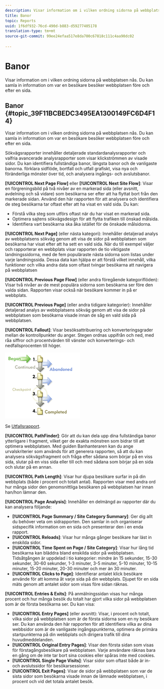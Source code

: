 ```yaml
---
description: Visar information om i vilken ordning sidorna på webbplatsen nås. Du kan samla in information om var en besökare besöker webbplatsen före och efter en sida.
title: Banor
topic: Reports
uuid: 1f6df932-76cd-490d-b883-d59277405178
translation-type: tm+mt
source-git-commit: 99ee24efaa517e8da700c67818c111c4aa90dc02

---
```



# Banor

Visar information om i vilken ordning sidorna på webbplatsen nås. Du kan samla in information om var en besökare besöker webbplatsen före och efter en sida.

## Banor {#topic_39F11BCBEDC3495EA1300149FC6D4F14}

Visar information om i vilken ordning sidorna på webbplatsen nås. Du kan samla in information om var en besökare besöker webbplatsen före och efter en sida.

Sökvägsrapporter innehåller detaljerade standardanalysrapporter och valfria avancerade analysrapporter som visar klickströmmen av visade sidor. Du kan identifiera fullständiga banor, längsta banor och de vanligaste banorna. förklara sidflöde, bortfall och utfall grafiskt, visa nya och föränderliga mönster över tid, och analysera ingångs- och avslutsbanor.

**[!UICONTROL Next Page Flow]** eller **[!UICONTROL Next Site Flow]**: Visar en förgreningsbild på två nivåer av en markerad sida (eller avsnitt, avdelning och så vidare) som besökarna ser efter att ha flyttat bort från den markerade sidan. Använd den här rapporten för att analysera och identifiera de steg besökarna tar oftast efter att ha visat en vald sida. Du kan:

* Förstå vilka steg som utförs oftast när du har visat en markerad sida.
* Optimera sajtens sökvägsdesign för att flytta trafiken till önskad målsida.
* Identifiera vart besökarna ska åka istället för de önskade målsidorna.

**[!UICONTROL Next Page]** (eller nästa kategori): Innehåller detaljerad analys av webbplatsens sökväg genom att visa de sidor på webbplatsen som besökarna har visat efter att ha sett en vald sida. När du till exempel väljer och rapporterar en webbplats visar rapporten de tio viktigaste landningssidorna, med de fem populäraste nästa sidorna som listas under varje landningssida. Dessa data kan hjälpa er att förstå vilket innehåll, vilka funktioner och vilka andra data som oftast tvingar besökarna att navigera på webbplatsen

**[!UICONTROL Previous Page Flow]** (eller andra föregående kategoriflöden): Visar två nivåer av de mest populära sidorna som besökarna ser före den valda sidan. Rapporten visar också när besökare kommer in på er webbplats.

**[!UICONTROL Previous Page]** (eller andra tidigare kategorier): Innehåller detaljerad analys av webbplatsens sökväg genom att visa de sidor på webbplatsen som besökarna visade innan de såg en vald sida på webbplatsen.

**[!UICONTROL Fallout]**: Visar besöksattribuering och konverteringsgrader mellan de kontrollpunkter du anger. Stegen ordnas uppifrån och ned, med råa siffror och procentvärden till vänster och konverterings- och nedfallsprocenten till höger.

![](assets/fallout_graphic.png)

Se [Utfallsrapport](/help/components/c-variables/dimensionslist/reports-fallout.md).

**[!UICONTROL PathFinder]**: Gör att du kan dela upp dina fullständiga banor ytterligare i fragment, vilket ger de exakta mönstren som bidrar till att optimera webbplatsen. Med guiden Banhanteraren kan du ange urvalskriterier som används för att generera rapporten, så att du kan analysera sökvägsfragment och fråga efter sådana som börjar på en viss sida, slutar på en viss sida eller till och med sådana som börjar på en sida och slutar på en annan.

**[!UICONTROL Path Length]**: Visar hur djupa besökare surfar in på din webbplats (både i procent och totalt antal). Rapporten visar med andra ord hur många sidor den genomsnittliga besökaren på webbplatsen har innan han/hon lämnar den.

**[!UICONTROL Page Analysis]**: Innehåller en delmängd av rapporter där du kan analysera följande:

* **[!UICONTROL Page Summary / Site Category Summary]**: Ger dig allt du behöver veta om sidrapporten. Den samlar in och organiserar sidspecifik information om en sida och presenterar den i en enda rapport.
* **[!UICONTROL Reloads]**: Visar hur många gånger besökare har läst in enskilda sidor.
* **[!UICONTROL Time Spent on Page / Site Category]**: Visar hur lång tid besökarna kan bläddra bland enskilda sidor på webbplatsen. Tidsåtgången är uppdelad i tio kategorier: mindre än 15 sekunder, 15-30 sekunder, 30-60 sekunder, 1-3 minuter, 3-5 minuter, 5-10 minuter, 10-15 minuter, 15-20 minuter, 20-30 minuter och mer än 30 minuter.
* **[!UICONTROL Clicks to Page]**: Identifierar antalet klick besökare använde för att komma åt varje sida på din webbplats. Djupet för en sida mäts genom att antalet sidor som visas före sidan räknas.

**[!UICONTROL Entries & Exits]**: På anmälningssidan visas hur många procent och hur många besök du totalt har gjort vilka sidor på webbplatsen som är de första besökarna ser. Du kan visa:

* **[!UICONTROL Entry Pages]** (eller avsnitt): Visar, i procent och totalt, vilka sidor på webbplatsen som är de första sidorna som en ny besökare ser. Du kan använda den här rapporten för att identifiera vilka av dina webbsidor som är de vanligaste ingångspunkterna, optimera de primära startpunkterna på din webbplats och dirigera trafik till dina huvudmeddelanden.
* **[!UICONTROL Original Entry Pages]**: Visar den första sidan som visas för förstagångsbesökare på webbplatsen. Varje användare räknas bara en gång om de inte tar bort sina cookies eller spåras inte med cookies.
* **[!UICONTROL Single Page Visits]**: Visar sidor som oftast både är in- och avslutssidor för besökarsessioner.
* **[!UICONTROL Exit Pages]**: Visar de sidor på webbplatsen som var de sista sidor som besökarna visade innan de lämnade webbplatsen, i procent och vid det totala antalet besök.

